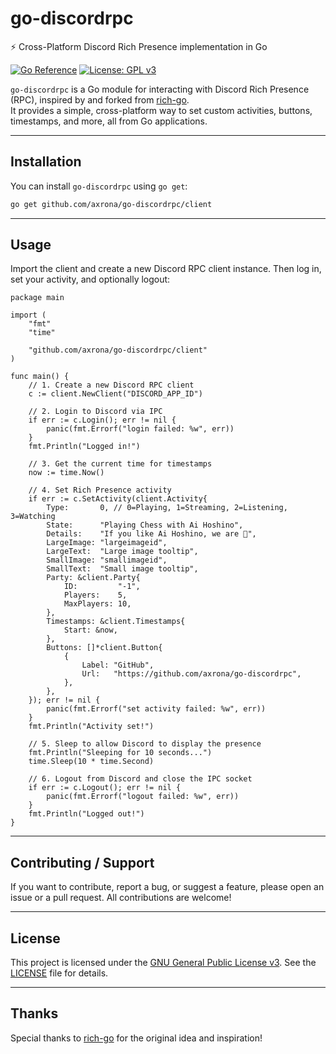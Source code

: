 # go-discordrpc

⚡ Cross-Platform Discord Rich Presence implementation in Go

[![Go Reference](https://pkg.go.dev/badge/github.com/axrona/go-discordrpc.svg)](https://pkg.go.dev/github.com/axrona/go-discordrpc)
[![License: GPL v3](https://img.shields.io/badge/License-GPLv3-blue.svg)](LICENSE)

`go-discordrpc` is a Go module for interacting with Discord Rich Presence (RPC), inspired by and forked from [rich-go](https://github.com/hugolgst/rich-go).  
It provides a simple, cross-platform way to set custom activities, buttons, timestamps, and more, all from Go applications.

--- 

## Installation

You can install `go-discordrpc` using `go get`:

```bash
go get github.com/axrona/go-discordrpc/client
```

---

## Usage

Import the client and create a new Discord RPC client instance. Then log in, set your activity, and optionally logout:

```golang
package main

import (
	"fmt"
	"time"

	"github.com/axrona/go-discordrpc/client"
)

func main() {
	// 1. Create a new Discord RPC client
	c := client.NewClient("DISCORD_APP_ID")

	// 2. Login to Discord via IPC
	if err := c.Login(); err != nil {
		panic(fmt.Errorf("login failed: %w", err))
	}
	fmt.Println("Logged in!")

	// 3. Get the current time for timestamps
	now := time.Now()

	// 4. Set Rich Presence activity
	if err := c.SetActivity(client.Activity{
		Type:       0, // 0=Playing, 1=Streaming, 2=Listening, 3=Watching
		State:      "Playing Chess with Ai Hoshino",
		Details:    "If you like Ai Hoshino, we are 🤝",
		LargeImage: "largeimageid",
		LargeText:  "Large image tooltip",
		SmallImage: "smallimageid",
		SmallText:  "Small image tooltip",
		Party: &client.Party{
			ID:         "-1",
			Players:    5,
			MaxPlayers: 10,
		},
		Timestamps: &client.Timestamps{
			Start: &now,
		},
		Buttons: []*client.Button{
			{
				Label: "GitHub",
				Url:   "https://github.com/axrona/go-discordrpc",
			},
		},
	}); err != nil {
		panic(fmt.Errorf("set activity failed: %w", err))
	}
	fmt.Println("Activity set!")

	// 5. Sleep to allow Discord to display the presence
	fmt.Println("Sleeping for 10 seconds...")
	time.Sleep(10 * time.Second)

	// 6. Logout from Discord and close the IPC socket
	if err := c.Logout(); err != nil {
		panic(fmt.Errorf("logout failed: %w", err))
	}
	fmt.Println("Logged out!")
}
```

--- 

## Contributing / Support

If you want to contribute, report a bug, or suggest a feature, please open an issue or a pull request.
All contributions are welcome!

--- 

## License

This project is licensed under the [GNU General Public License v3](https://opensource.org/license/GPL-3.0). See the [LICENSE](LICENSE) file for details.

---

## Thanks

Special thanks to [rich-go](https://github.com/hugolgst/rich-go) for the original idea and inspiration!
